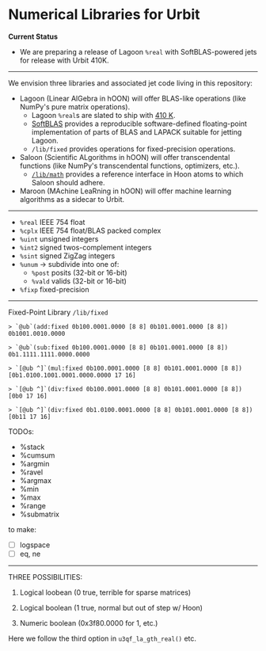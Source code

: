 #   Numerical Libraries for Urbit

**Current Status**

- We are preparing a release of Lagoon `%real` with SoftBLAS-powered jets for release with Urbit 410K.

---

We envision three libraries and associated jet code living in this repository:

- Lagoon (Linear AlGebra in hOON) will offer BLAS-like operations (like NumPy's pure matrix operations).
  - Lagoon `%real`s are slated to ship with [410 K](https://github.com/urbit/UIPs/pull/45).
  - [SoftBLAS](https://github.com/urbit/SoftBLAS) provides a reproducible software-defined floating-point implementation of parts of BLAS and LAPACK suitable for jetting Lagoon.
  - `/lib/fixed` provides operations for fixed-precision operations.
- Saloon (Scientific ALgorithms in hOON) will offer transcendental functions (like NumPy's transcendental functions, optimizers, etc.).
  - [`/lib/math`](https://github.com/sigilante/libmath) provides a reference interface in Hoon atoms to which Saloon should adhere.
- Maroon (MAchine LeaRning in hOON) will offer machine learning algorithms as a sidecar to Urbit.

---

- `%real` IEEE 754 float
- `%cplx` IEEE 754 float/BLAS packed complex
- `%uint` unsigned integers
- `%int2` signed twos-complement integers
- `%sint` signed ZigZag integers
- `%unum` → subdivide into one of:
  - `%post` posits (32-bit or 16-bit)
  - `%vald` valids (32-bit or 16-bit)
- `%fixp` fixed-precision

---

Fixed-Point Library `/lib/fixed`

```
> `@ub`(add:fixed 0b100.0001.0000 [8 8] 0b101.0001.0000 [8 8])
0b1001.0010.0000

> `@ub`(sub:fixed 0b100.0001.0000 [8 8] 0b101.0001.0000 [8 8])
0b1.1111.1111.0000.0000

> `[@ub ^]`(mul:fixed 0b100.0001.0000 [8 8] 0b101.0001.0000 [8 8])
[0b1.0100.1001.0001.0000.0000 17 16]

> `[@ub ^]`(div:fixed 0b100.0001.0000 [8 8] 0b101.0001.0000 [8 8])
[0b0 17 16]

> `[@ub ^]`(div:fixed 0b1.0100.0001.0000 [8 8] 0b101.0001.0000 [8 8])
[0b11 17 16]
```

TODOs:

- %stack
- %cumsum
- %argmin
- %ravel
- %argmax
- %min
- %max
- %range
- %submatrix

to make:

- [ ] logspace
- [ ] eq, ne

---

THREE POSSIBILITIES:

1. Logical loobean (0 true, terrible for sparse matrices)

2. Logical boolean (1 true, normal but out of step w/ Hoon)

3. Numeric boolean (0x3f80.0000 for 1, etc.)

Here we follow the third option in `u3qf_la_gth_real()` etc.
